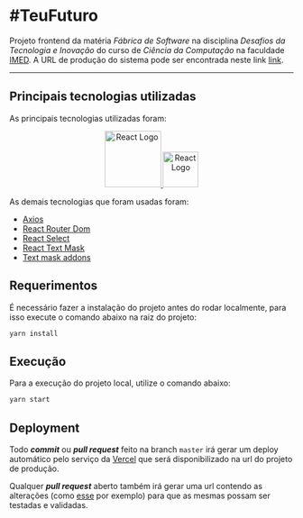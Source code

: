# #TeuFuturo

Projeto frontend da matéria  _Fábrica de Software_  na disciplina  _Desafios da Tecnologia e Inovação_  do curso de _Ciência da Computação_ na faculdade [IMED](https://www.imed.edu.br/).
A URL de produção do sistema pode ser encontrada neste link [link](https://teu-futuro-imed.vercel.app).

---
## Principais tecnologias utilizadas
As principais tecnologias utilizadas foram:
<p align="center">
  <a href="https://pt-br.reactjs.org/" target="blank">
    <img src="https://upload.wikimedia.org/wikipedia/commons/thumb/a/a7/React-icon.svg/1200px-React-icon.svg.png" width="100" alt="React Logo" />
  </a>
  <a href="https://styled-components.com/" target="blank">
    <img src="https://styled-components.com/logo.png" width="63" alt="React Logo" />
  </a>
</p>

As demais tecnologias que foram usadas foram:
- [Axios](https://www.npmjs.com/package/axios)
- [React Router Dom](https://www.npmjs.com/package/react-router-dom)
- [React Select](https://www.npmjs.com/package/react-select)
- [React Text Mask](https://www.npmjs.com/package/react-text-mask)
- [Text mask addons](https://www.npmjs.com/package/text-mask-addons)

## Requerimentos

É necessário fazer a instalação do projeto antes do rodar localmente, para isso execute o comando abaixo na raiz do projeto:
```sh
yarn install
```

## Execução

Para a execução do projeto local, utilize o comando abaixo:
```sh
yarn start
```

## Deployment
Todo **_commit_** ou **_pull request_** feito na branch `master` irá gerar um deploy automático pelo serviço da [Vercel](https://vercel.com/) que será disponibilizado na url do projeto de produção.

Qualquer **_pull request_** aberto também irá gerar uma url contendo as alterações (como [esse](https://github.com/HiagoAdao/FabricaSW-TeuFuturo-Front/pull/1) por exemplo) para que as mesmas possam ser testadas e validadas.
